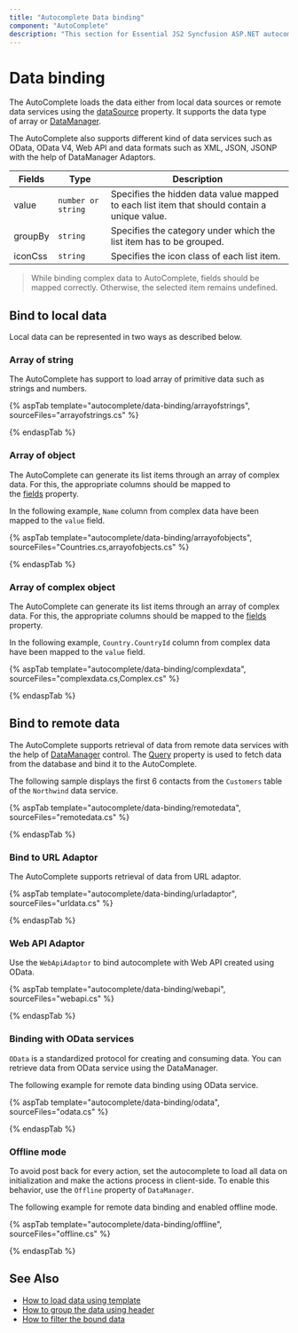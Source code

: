 ```yaml
---
title: "Autocomplete Data binding"
component: "AutoComplete"
description: "This section for Essential JS2 Syncfusion ASP.NET autocomplete control shows how to bind with local data source and how to fetch data from remote data service."
---
```


# Data binding

The AutoComplete loads the data either from local data sources or remote data services using the [dataSource](https://help.syncfusion.com/cr/cref_files/aspnetcore-js2/Syncfusion.EJ2~Syncfusion.EJ2.DropDowns.AutoCompleteBuilder~DataSource.html) property. It supports the data type of array or [DataManager](https://help.syncfusion.com/cr/cref_files/aspnetcore-js2/Syncfusion.EJ2~Syncfusion.EJ2.DataManager_members.html).

The AutoComplete also supports different kind of data services such as OData, OData V4, Web API and data formats such as XML, JSON, JSONP with the help of DataManager Adaptors.

| Fields | Type | Description |
|------|------|-------------|
| value |  `number or string` | Specifies the hidden data value mapped to each list item that should contain a unique value. |
| groupBy |  `string` | Specifies the category under which the list item has to be grouped. |
| iconCss |  `string` | Specifies the icon class of each list item. |

>While binding complex data to AutoComplete, fields should be mapped correctly. Otherwise, the selected
item remains undefined.

## Bind to local data

Local data can be represented in two ways as described below.

### Array of string

The AutoComplete has support to load array of primitive data such as strings and numbers.

{% aspTab template="autocomplete/data-binding/arrayofstrings", sourceFiles="arrayofstrings.cs" %}

{% endaspTab %}

### Array of object

The AutoComplete can generate its list items through an array of complex data. For this,
the appropriate columns should be mapped to the [fields](https://help.syncfusion.com/cr/cref_files/aspnetcore-js2/Syncfusion.EJ2~Syncfusion.EJ2.DropDowns.AutoCompleteBuilder~Fields.html) property.

In the following example, `Name` column from complex data have been mapped to the `value` field.

{% aspTab template="autocomplete/data-binding/arrayofobjects", sourceFiles="Countries.cs,arrayofobjects.cs" %}

{% endaspTab %}

### Array of complex object

The AutoComplete can generate its list items through an array of complex data. For this,
the appropriate columns should be mapped to the [fields](https://help.syncfusion.com/cr/cref_files/aspnetcore-js2/Syncfusion.EJ2~Syncfusion.EJ2.DropDowns.AutoCompleteBuilder~Fields.html) property.

In the following example, `Country.CountryId` column from complex data have been mapped to the `value` field.

{% aspTab template="autocomplete/data-binding/complexdata", sourceFiles="complexdata.cs,Complex.cs" %}

{% endaspTab %}

## Bind to remote data

The AutoComplete supports retrieval of data from remote data services with the help of
[DataManager](https://help.syncfusion.com/cr/cref_files/aspnetcore-js2/Syncfusion.EJ2~Syncfusion.EJ2.DataManager_members.html) control. The [Query](https://help.syncfusion.com/cr/cref_files/aspnetcore-js2/Syncfusion.EJ2~Syncfusion.EJ2.DropDowns.AutoComplete~Query.html)
property is used to fetch data from the database and bind it to the AutoComplete.

The following sample displays the first 6 contacts from the `Customers` table of the `Northwind` data service.

{% aspTab template="autocomplete/data-binding/remotedata", sourceFiles="remotedata.cs" %}

{% endaspTab %}

### Bind to URL Adaptor

The AutoComplete supports retrieval of data from URL adaptor.

{% aspTab template="autocomplete/data-binding/urladaptor", sourceFiles="urldata.cs" %}

{% endaspTab %}

### Web API Adaptor

Use the `WebApiAdaptor` to bind autocomplete with Web API created using OData.

{% aspTab template="autocomplete/data-binding/webapi", sourceFiles="webapi.cs" %}

{% endaspTab %}

### Binding with OData services

`OData` is a standardized protocol for creating and consuming data. You can retrieve data from OData service using the DataManager.

The following example for remote data binding using OData service.

{% aspTab template="autocomplete/data-binding/odata", sourceFiles="odata.cs" %}

{% endaspTab %}

### Offline mode

To avoid post back for every action, set the autocomplete to load all data on initialization and make the actions process in client-side. To enable this behavior, use the `Offline` property of `DataManager`.

The following example for remote data binding and enabled offline mode.

{% aspTab template="autocomplete/data-binding/offline", sourceFiles="offline.cs" %}

{% endaspTab %}

## See Also

* [How to load data using template](./templates/#item-template)
* [How to group the data using header](./grouping/)
* [How to filter the bound data](./filtering/)
